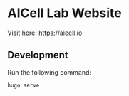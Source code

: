 # AICell Lab Website


Visit here: https://aicell.io

## Development

Run the following command:
```
hugo serve
```